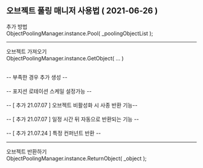 오브젝트 풀링 매니저 사용법 ( 2021-06-26 )
------------

추가 방법 
<br>ObjectPoolingManager.instance.Pool( _poolingObjectList );</br>

------------
오브젝트 가져오기 
<br>ObjectPoolingManager.instance.GetObject( ... ) </br>

<br> -- 부족한 경우 추가 생성 --</br>
<br> -- 포지션 로테이션 스케일 설정가능 -- </br>
<br> -- [ 추가 21.07.07 ] 오브젝트 비활성화 시 사종 반환 기능-- </br>
<br> -- [ 추가 21.07.07 ] 일정 시간 뒤 자동으로 반환되는 기능 -- </br>
<br> -- [ 추가 21.07.24 ] 특정 컨퍼넌트 반환 -- </br>

------------
오브젝트 반환하기 
<br> ObjectPoolingManager.instance.ReturnObject( _object ); </br>
